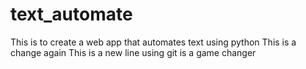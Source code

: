 # text_automate
This is to create a web app that automates text using python
This is a change
again
This is a new line
using git is a game changer
